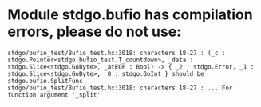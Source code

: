 # Module stdgo.bufio has compilation errors, please do not use:
```
stdgo/bufio_test/Bufio_test.hx:3018: characters 18-27 : (_c : stdgo.Pointer<stdgo.bufio_test.T_countdown>, _data : stdgo.Slice<stdgo.GoByte>, _atEOF : Bool) -> { _2 : stdgo.Error, _1 : stdgo.Slice<stdgo.GoByte>, _0 : stdgo.GoInt } should be stdgo.bufio.SplitFunc
stdgo/bufio_test/Bufio_test.hx:3018: characters 18-27 : ... For function argument '_split'

```

